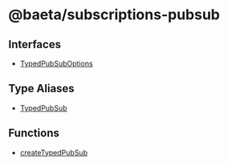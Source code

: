 # @baeta/subscriptions-pubsub

## Interfaces

- [TypedPubSubOptions](interfaces/TypedPubSubOptions.md)

## Type Aliases

- [TypedPubSub](type-aliases/TypedPubSub.md)

## Functions

- [createTypedPubSub](functions/createTypedPubSub.md)
